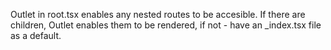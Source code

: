 Outlet in root.tsx enables any nested routes to be accesible. If there are children, Outlet enables them to be rendered, if not - have an _index.tsx file as a default.